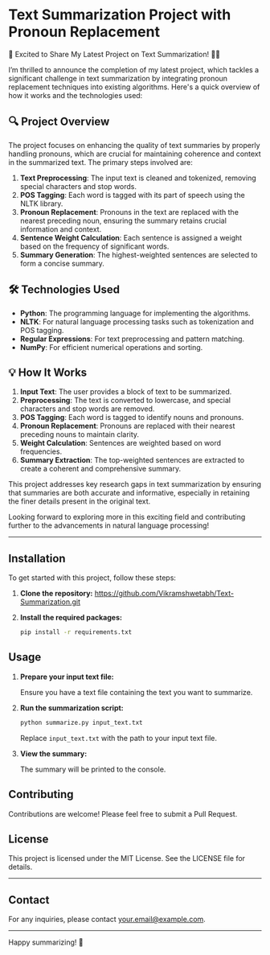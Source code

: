 # Text Summarization Project with Pronoun Replacement

🚀 Excited to Share My Latest Project on Text Summarization! 📄✨

I’m thrilled to announce the completion of my latest project, which tackles a significant challenge in text summarization by integrating pronoun replacement techniques into existing algorithms. Here's a quick overview of how it works and the technologies used:

## 🔍 Project Overview

The project focuses on enhancing the quality of text summaries by properly handling pronouns, which are crucial for maintaining coherence and context in the summarized text. The primary steps involved are:

1. **Text Preprocessing**: The input text is cleaned and tokenized, removing special characters and stop words.
2. **POS Tagging**: Each word is tagged with its part of speech using the NLTK library.
3. **Pronoun Replacement**: Pronouns in the text are replaced with the nearest preceding noun, ensuring the summary retains crucial information and context.
4. **Sentence Weight Calculation**: Each sentence is assigned a weight based on the frequency of significant words.
5. **Summary Generation**: The highest-weighted sentences are selected to form a concise summary.

## 🛠 Technologies Used

- **Python**: The programming language for implementing the algorithms.
- **NLTK**: For natural language processing tasks such as tokenization and POS tagging.
- **Regular Expressions**: For text preprocessing and pattern matching.
- **NumPy**: For efficient numerical operations and sorting.

## 💡 How It Works

1. **Input Text**: The user provides a block of text to be summarized.
2. **Preprocessing**: The text is converted to lowercase, and special characters and stop words are removed.
3. **POS Tagging**: Each word is tagged to identify nouns and pronouns.
4. **Pronoun Replacement**: Pronouns are replaced with their nearest preceding nouns to maintain clarity.
5. **Weight Calculation**: Sentences are weighted based on word frequencies.
6. **Summary Extraction**: The top-weighted sentences are extracted to create a coherent and comprehensive summary.

This project addresses key research gaps in text summarization by ensuring that summaries are both accurate and informative, especially in retaining the finer details present in the original text.

Looking forward to exploring more in this exciting field and contributing further to the advancements in natural language processing!

---

## Installation

To get started with this project, follow these steps:

1. **Clone the repository:**
https://github.com/Vikramshwetabh/Text-Summarization.git

2. **Install the required packages:**

    ```sh
    pip install -r requirements.txt
    ```

## Usage

1. **Prepare your input text file:**
   
   Ensure you have a text file containing the text you want to summarize.

2. **Run the summarization script:**

    ```sh
    python summarize.py input_text.txt
    ```

    Replace `input_text.txt` with the path to your input text file.

3. **View the summary:**

   The summary will be printed to the console.

## Contributing

Contributions are welcome! Please feel free to submit a Pull Request.

## License

This project is licensed under the MIT License. See the LICENSE file for details.

---

## Contact

For any inquiries, please contact [your.email@example.com](mailto:your.email@example.com).

---

Happy summarizing! 🎉
